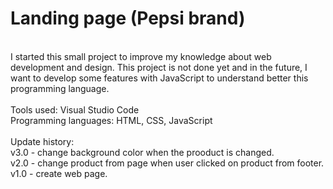 # Landing page (Pepsi brand)
<br/>
I started this small project to improve my knowledge about web development and design. 
This project is not done yet and in the future, I want to develop some features with JavaScript to understand better this programming language.
<br/><br/>
Tools used: Visual Studio Code<br/>
Programming languages: HTML, CSS, JavaScript<br/>
<br/>
Update history:<br/>
v3.0 - change background color when the prooduct is changed.<br/>
v2.0 - change product from page when user clicked on product from footer.<br/>
v1.0 - create web page.<br/>
<br/>